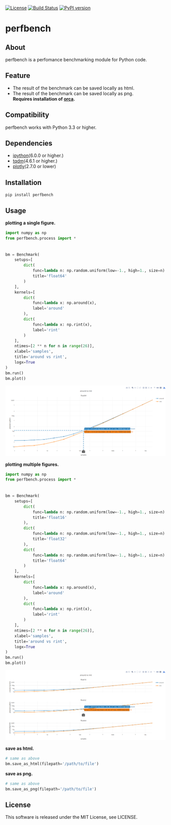 [![License](https://img.shields.io/badge/license-MIT-brightgreen.svg)](https://github.com/Hasenpfote/fpq/blob/master/LICENSE)
[![Build Status](https://travis-ci.org/Hasenpfote/perfbench.svg?branch=master)](https://travis-ci.org/Hasenpfote/perfbench)
[![PyPI version](https://badge.fury.io/py/perfbench.svg)](https://badge.fury.io/py/perfbench)

perfbench
=========

## About
perfbench is a perfomance benchmarking module for Python code.

## Feature
* The result of the benchmark can be saved locally as html.
* The result of the benchmark can be saved locally as png.  
**Requires installation of [orca](https://github.com/plotly/orca).**

## Compatibility
perfbench works with Python 3.3 or higher.

## Dependencies
* [ipython](https://github.com/ipython/ipython)(6.0.0 or higher.)
* [tqdm](https://github.com/tqdm/tqdm)(4.6.1 or higher.)
* [plotly](https://github.com/plotly/plotly.py)(2.7.0 or lower)

## Installation
```
pip install perfbench
```

## Usage
**plotting a single figure.**
```python
import numpy as np
from perfbench.process import *


bm = Benchmark(
    setups=[
        dict(
            func=lambda n: np.random.uniform(low=-1., high=1., size=n).astype(np.float64),
            title='float64'
        )
    ],
    kernels=[
        dict(
            func=lambda x: np.around(x),
            label='around'
        ),
        dict(
            func=lambda x: np.rint(x),
            label='rint'
        )
    ],
    ntimes=[2 ** n for n in range(26)],
    xlabel='samples',
    title='around vs rint',
    logx=True
)
bm.run()
bm.plot()
```
![plot1](https://raw.githubusercontent.com/Hasenpfote/perfbench/master/docs/plot1.png)


**plotting multiple figures.**
```python
import numpy as np
from perfbench.process import *


bm = Benchmark(
    setups=[
        dict(
            func=lambda n: np.random.uniform(low=-1., high=1., size=n).astype(np.float16),
            title='float16'
        ),
        dict(
            func=lambda n: np.random.uniform(low=-1., high=1., size=n).astype(np.float32),
            title='float32'
        ),
        dict(
            func=lambda n: np.random.uniform(low=-1., high=1., size=n).astype(np.float64),
            title='float64'
        )
    ],
    kernels=[
        dict(
            func=lambda x: np.around(x),
            label='around'
        ),
        dict(
            func=lambda x: np.rint(x),
            label='rint'
        )
    ],
    ntimes=[2 ** n for n in range(26)],
    xlabel='samples',
    title='around vs rint',
    logx=True
)
bm.run()
bm.plot()
```
![plot2](https://raw.githubusercontent.com/Hasenpfote/perfbench/master/docs/plot2.png)

**save as html.**
```python
# same as above
bm.save_as_html(filepath='/path/to/file')
```

**save as png.**
```python
# same as above
bm.save_as_png(filepath='/path/to/file')
```

## License
This software is released under the MIT License, see LICENSE.
